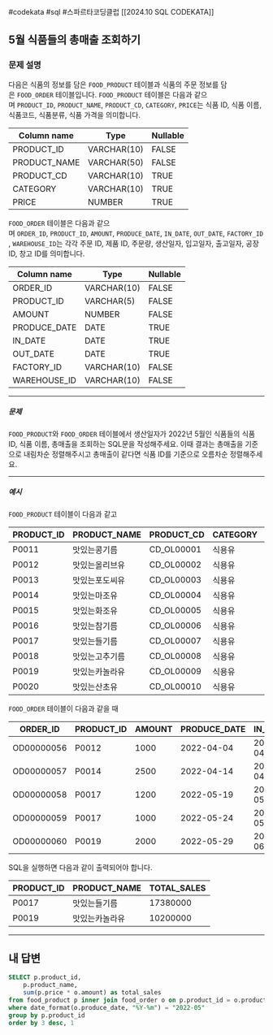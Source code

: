 #codekata #sql #스파르타코딩클럽 [[2024.10 SQL CODEKATA]]

## 5월 식품들의 총매출 조회하기

### 문제 설명
다음은 식품의 정보를 담은 `FOOD_PRODUCT` 테이블과 식품의 주문 정보를 담은 `FOOD_ORDER` 테이블입니다. `FOOD_PRODUCT` 테이블은 다음과 같으며 `PRODUCT_ID`, `PRODUCT_NAME`, `PRODUCT_CD`, `CATEGORY`, `PRICE`는 식품 ID, 식품 이름, 식품코드, 식품분류, 식품 가격을 의미합니다.

|Column name|Type|Nullable|
|---|---|---|
|PRODUCT_ID|VARCHAR(10)|FALSE|
|PRODUCT_NAME|VARCHAR(50)|FALSE|
|PRODUCT_CD|VARCHAR(10)|TRUE|
|CATEGORY|VARCHAR(10)|TRUE|
|PRICE|NUMBER|TRUE|

`FOOD_ORDER` 테이블은 다음과 같으며 `ORDER_ID`, `PRODUCT_ID`, `AMOUNT`, `PRODUCE_DATE`, `IN_DATE`, `OUT_DATE`, `FACTORY_ID`, `WAREHOUSE_ID`는 각각 주문 ID, 제품 ID, 주문량, 생산일자, 입고일자, 출고일자, 공장 ID, 창고 ID를 의미합니다.

| Column name  | Type        | Nullable |
| ------------ | ----------- | -------- |
| ORDER_ID     | VARCHAR(10) | FALSE    |
| PRODUCT_ID   | VARCHAR(5)  | FALSE    |
| AMOUNT       | NUMBER      | FALSE    |
| PRODUCE_DATE | DATE        | TRUE     |
| IN_DATE      | DATE        | TRUE     |
| OUT_DATE     | DATE        | TRUE     |
| FACTORY_ID   | VARCHAR(10) | FALSE    |
| WAREHOUSE_ID | VARCHAR(10) | FALSE    |

---
##### 문제
`FOOD_PRODUCT`와 `FOOD_ORDER` 테이블에서 생산일자가 2022년 5월인 식품들의 식품 ID, 식품 이름, 총매출을 조회하는 SQL문을 작성해주세요. 이때 결과는 총매출을 기준으로 내림차순 정렬해주시고 총매출이 같다면 식품 ID를 기준으로 오름차순 정렬해주세요.

---
##### 예시
`FOOD_PRODUCT` 테이블이 다음과 같고

|PRODUCT_ID|PRODUCT_NAME|PRODUCT_CD|CATEGORY|PRICE|
|---|---|---|---|---|
|P0011|맛있는콩기름|CD_OL00001|식용유|4880|
|P0012|맛있는올리브유|CD_OL00002|식용유|7200|
|P0013|맛있는포도씨유|CD_OL00003|식용유|5950|
|P0014|맛있는마조유|CD_OL00004|식용유|8950|
|P0015|맛있는화조유|CD_OL00005|식용유|8800|
|P0016|맛있는참기름|CD_OL00006|식용유|7100|
|P0017|맛있는들기름|CD_OL00007|식용유|7900|
|P0018|맛있는고추기름|CD_OL00008|식용유|6100|
|P0019|맛있는카놀라유|CD_OL00009|식용유|5100|
|P0020|맛있는산초유|CD_OL00010|식용유|6500|

`FOOD_ORDER` 테이블이 다음과 같을 때

|ORDER_ID|PRODUCT_ID|AMOUNT|PRODUCE_DATE|IN_DATE|OUT_DATE|FACTORY_ID|WAREHOUSE_ID|
|---|---|---|---|---|---|---|---|
|OD00000056|P0012|1000|2022-04-04|2022-04-21|2022-04-25|FT19980002|WH0032|
|OD00000057|P0014|2500|2022-04-14|2022-04-27|2022-05-01|FT19980002|WH0033|
|OD00000058|P0017|1200|2022-05-19|2022-05-28|2022-05-28|FT20070002|WH0033|
|OD00000059|P0017|1000|2022-05-24|2022-05-30|2022-05-30|FT20070002|WH0038|
|OD00000060|P0019|2000|2022-05-29|2022-06-08|2022-06-08|FT20070002|WH0035|

SQL을 실행하면 다음과 같이 출력되어야 합니다.

| PRODUCT_ID | PRODUCT_NAME | TOTAL_SALES |
| ---------- | ------------ | ----------- |
| P0017      | 맛있는들기름       | 17380000    |
| P0019      | 맛있는카놀라유      | 10200000    |

---

## 내 답변

```sql
SELECT p.product_id,
    p.product_name,
    sum(p.price * o.amount) as total_sales
from food_product p inner join food_order o on p.product_id = o.product_id
where date_format(o.produce_date, "%Y-%m") = "2022-05"
group by p.product_id
order by 3 desc, 1
```